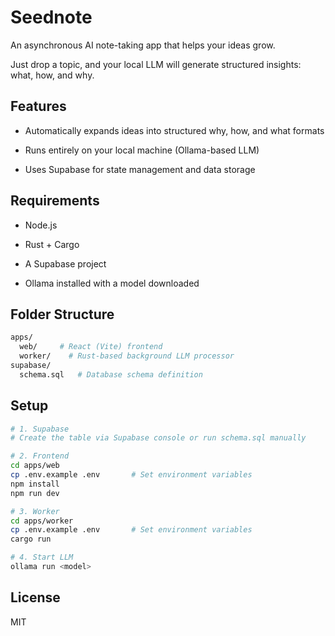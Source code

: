 # Seednote

An asynchronous AI note-taking app that helps your ideas grow.

Just drop a topic, and your local LLM will generate structured insights: what, how, and why.

## Features

- Automatically expands ideas into structured why, how, and what formats

- Runs entirely on your local machine (Ollama-based LLM)

- Uses Supabase for state management and data storage

## Requirements

- Node.js

- Rust + Cargo

- A Supabase project

- Ollama installed with a model downloaded

## Folder Structure

```bash
apps/
  web/     # React (Vite) frontend
  worker/    # Rust-based background LLM processor
supabase/
  schema.sql   # Database schema definition
```

## Setup

```bash
# 1. Supabase
# Create the table via Supabase console or run schema.sql manually

# 2. Frontend
cd apps/web
cp .env.example .env       # Set environment variables
npm install
npm run dev

# 3. Worker
cd apps/worker
cp .env.example .env       # Set environment variables
cargo run

# 4. Start LLM
ollama run <model>

```

## License

MIT
